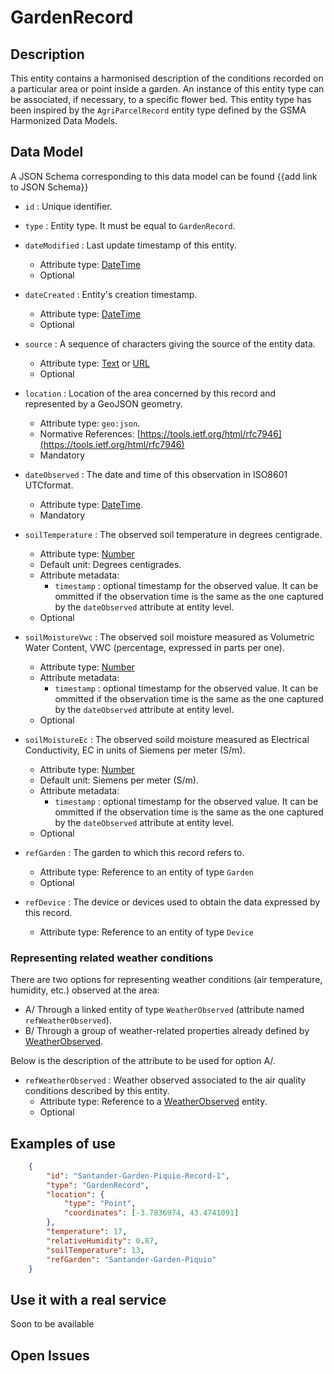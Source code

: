 # GardenRecord

## Description

This entity contains a harmonised description of the conditions recorded on a particular area or point inside a garden. An instance of this entity type
can be associated, if necessary, to a specific flower bed. This entity type has been inspired by the `AgriParcelRecord` entity type
defined by the GSMA Harmonized Data Models. 

## Data Model

A JSON Schema corresponding to this data model can be found {{add link to JSON Schema}}

+ `id` : Unique identifier. 

+ `type` : Entity type. It must be equal to `GardenRecord`.

+ `dateModified` : Last update timestamp of this entity.
    + Attribute type: [DateTime](https://schema.org/DateTime)
    + Optional

+ `dateCreated` : Entity's creation timestamp.
    + Attribute type: [DateTime](https://schema.org/DateTime)
    + Optional
    
+ `source` : A sequence of characters giving the source of the entity data.
    + Attribute type: [Text](https://schema.org/Text) or [URL](https://schema.org/URL)
    + Optional

+ `location` : Location of the area concerned by this record and represented by a GeoJSON geometry. 
    + Attribute type: `geo:json`.
    + Normative References: [https://tools.ietf.org/html/rfc7946](https://tools.ietf.org/html/rfc7946)
    + Mandatory
    
+ `dateObserved` : The date and time of this observation in ISO8601 UTCformat.
    + Attribute type: [DateTime](https://schema.org/DateTime). 
    + Mandatory

+ `soilTemperature` : The observed soil temperature in degrees centigrade. 
    + Attribute type: [Number](https://schema.org/Number)
    + Default unit: Degrees centigrades.
    + Attribute metadata:
        + `timestamp` : optional timestamp for the observed value. It can be ommitted if the observation time is the same as the one captured
        by the `dateObserved` attribute at entity level.
    + Optional
    
+ `soilMoistureVwc` : The observed soil moisture measured as Volumetric Water Content, VWC (percentage, expressed in parts per one).
    + Attribute type: [Number](https://schema.org/Number)
    + Attribute metadata:
        + `timestamp` : optional timestamp for the observed value. It can be ommitted if the observation time is the same as the one captured
        by the `dateObserved` attribute at entity level.
    + Optional

+ `soilMoistureEc` : The observed soild moisture measured as Electrical Conductivity, EC in units of Siemens per meter (S/m). 
    + Attribute type: [Number](https://schema.org/Number)
    + Default unit: Siemens per meter (S/m). 
    + Attribute metadata:
        + `timestamp` : optional timestamp for the observed value. It can be ommitted if the observation time is the same as the one captured
        by the `dateObserved` attribute at entity level.
    + Optional

+ `refGarden` : The garden to which this record refers to.
    + Attribute type: Reference to an entity of type `Garden`
    + Optional

+ `refDevice` : The device or devices used to obtain the data expressed by this record.
    + Attribute type: Reference to an entity of type `Device`

### Representing related weather conditions

 There are two options for representing weather conditions (air temperature, humidity, etc.) observed at the area:

+ A/ Through a linked entity of type `WeatherObserved` (attribute named `refWeatherObserved`).
+ B/ Through a group of weather-related properties already defined by [WeatherObserved](../../../Weather/WeatherObserved/doc/spec.md). 

Below is the description of the attribute to be used for option A/. 

+ `refWeatherObserved` : Weather observed associated to the air quality conditions described by this entity.
    + Attribute type: Reference to a [WeatherObserved](../../../Weather/WeatherObserved/doc/spec.md) entity.
    + Optional


## Examples of use

```json
    {
        "id": "Santander-Garden-Piquio-Record-1",
        "type": "GardenRecord",
        "location": {
            "type": "Point",
            "coordinates": [-3.7836974, 43.4741091]
        },
        "temperature": 17,
        "relativeHumidity": 0.87,
        "soilTemperature": 13,
        "refGarden": "Santander-Garden-Piquio"
    }
```

## Use it with a real service

Soon to be available

## Open Issues
